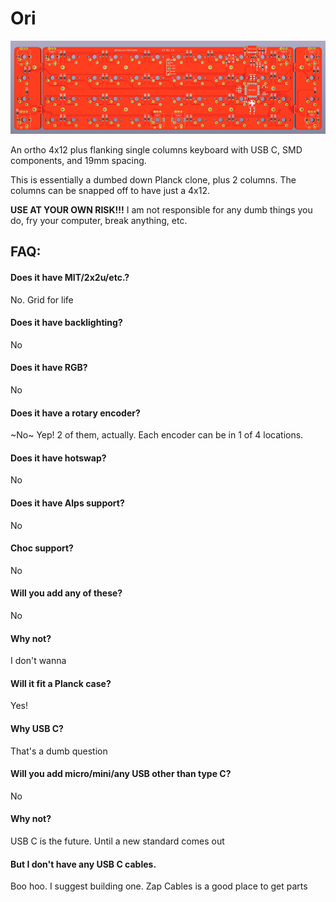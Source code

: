 # Ori
![alt text](https://github.com/dierickdie/Ori/blob/master/01_Ori_PCB.png)

An ortho 4x12 plus flanking single columns keyboard with USB C, SMD components, and 19mm spacing.

This is essentially a dumbed down Planck clone, plus 2 columns. The columns can be snapped off to have just a 4x12.

**USE AT YOUR OWN RISK!!!** I am not responsible for any dumb things you do, fry your computer, break anything, etc.

## FAQ:
#### Does it have MIT/2x2u/etc.? 
No. Grid for life

#### Does it have backlighting?
No

#### Does it have RGB?
No

#### Does it have a rotary encoder?
~No~ Yep! 2 of them, actually. Each encoder can be in 1 of 4 locations.

#### Does it have hotswap?
No

#### Does it have Alps support?
No

#### Choc support?
No

#### Will you add any of these?
No

#### Why not?
I don't wanna

#### Will it fit a Planck case?
Yes!

#### Why USB C?
That's a dumb question

#### Will you add micro/mini/any USB other than type C?
No

#### Why not?
USB C is the future. Until a new standard comes out

#### But I don't have any USB C cables.
Boo hoo. I suggest building one. Zap Cables is a good place to get parts
